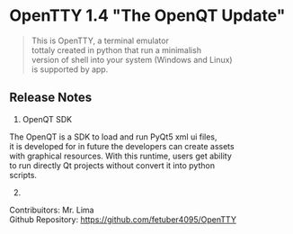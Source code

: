 # OpenTTY 1.4 "The OpenQT Update"

> This is OpenTTY, a terminal emulator  
> tottaly created in python that run a minimalish  
> version of shell into your system (Windows and Linux)  
> is supported by app.  

## Release Notes  

1. OpenQT SDK  

The OpenQT is a SDK to load and run PyQt5 xml ui files,  
it is developed for in future the developers can create assets  
with graphical resources. With this runtime, users get ability  
to run directly Qt projects without convert it into python  
scripts.  

2.

Contribuitors: Mr. Lima  
Github Repository: https://github.com/fetuber4095/OpenTTY  